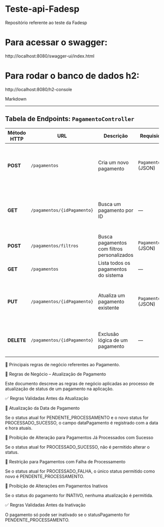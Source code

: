 # Teste-api-Fadesp
Repositório referente ao teste da Fadesp

# Para acessar o swagger:
http://localhost:8080/swagger-ui/index.html

# Para rodar o banco de dados h2:
http://localhost:8080/h2-console

Markdown

---
## Tabela de Endpoints: `PagamentoController`

| Método HTTP | URL | Descrição | Requisição (Body) | Respostas HTTP |
|---|---|---|---|---|
| **POST** | `/pagamentos` | Cria um novo pagamento | `PagamentoRequestDTO` (JSON) | **201 Created** – Sucesso<br>**400 Bad Request** – Erro de validação |
| **GET** | `/pagamentos/{idPagamento}` | Busca um pagamento por ID | — | **200 OK** – Pagamento encontrado<br>**404 Not Found** – Não encontrado |
| **POST** | `/pagamentos/filtros` | Busca pagamentos com filtros personalizados | `PagamentoFiltroDTO` (JSON) | **200 OK** – Lista de pagamentos |
| **GET** | `/pagamentos` | Lista todos os pagamentos do sistema | — | **200 OK** – Lista completa |
| **PUT** | `/pagamentos/{idPagamento}` | Atualiza um pagamento existente | `PagamentoRequestDTO` (JSON) | **204 No Content** – Atualizado<br>**404 Not Found** – Não encontrado |
| **DELETE** | `/pagamentos/{idPagamento}` | Exclusão lógica de um pagamento | — | **204 No Content** – Excluído com sucesso |


📄 Principais regras de negócio referentes ao Pagamento.

📌 Regras de Negócio – Atualização de Pagamento

Este documento descreve as regras de negócio aplicadas ao processo de atualização de status de um pagamento na aplicação.

✅ Regras Validadas Antes da Atualização

📌 Atualização da Data de Pagamento

Se o status atual for PENDENTE_PROCESSAMENTO e o novo status for PROCESSADO_SUCESSO, o campo dataPagamento é registrado com a data e hora atuais.

📌 Proibição de Alteração para Pagamentos Já Processados com Sucesso

Se o status atual for PROCESSADO_SUCESSO, não é permitido alterar o status.

📌 Restrição para Pagamentos com Falha de Processamento

Se o status atual for PROCESSADO_FALHA, o único status permitido como novo é PENDENTE_PROCESSAMENTO.

📌 Proibição de Alterações em Pagamentos Inativos

Se o status do pagamento for INATIVO, nenhuma atualização é permitida.

✅ Regras Validadas Antes da Inativação

O pagamento só pode ser inativado se o statusPagamento for PENDENTE_PROCESSAMENTO.



